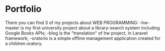 # Portfolio
There you can find 3 of my projects about WEB PROGRAMMING:
-hw-master is my first university project about a library-search system including Google Books APIs;
-blog is the "translation" of hw project, in Laravel framework;
-oratorio is a simple offline management application created for a children oratory.
